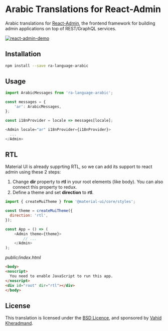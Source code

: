 # Arabic Translations for React-Admin

Arabic translations for [React-Admin](https://github.com/marmelab/react-admin), the frontend framework for building admin applications on top of REST/GraphQL services.

[![react-admin-demo](https://marmelab.com/react-admin/img/react-admin-demo-still.png)](https://vimeo.com/268958716)

## Installation

```sh
npm install --save ra-language-arabic
```

## Usage

```js
import ArabicMessages from 'ra-language-arabic';

const messages = {
    'ar': ArabicMessages,
};

const i18nProvider = locale => messages[locale];

<Admin locale="ar" i18nProvider={i18nProvider}>
  ...
</Admin>
```

## RTL
Material UI is already supprting RTL, so we can add its support to react admin using these 2 steps:

1. Change **dir** property to **rtl** in your root elements (like body). You can also connect this property to redux.
2. Define a theme and set **direction** to **rtl**.

```javascript
import { createMuiTheme } from '@material-ui/core/styles';

const theme = createMuiTheme({
  direction: 'rtl',
});

const App = () => (
    <Admin theme={theme}>
        // ...
    </Admin>
);
```

*public/index.html*

```html
<body>
<noscript>
  You need to enable JavaScript to run this app.
</noscript>
<div id="root" dir="rtl"></div>
</body>
```


## License

This translation is licensed under the [BSD Licence](LICENSE), and sponsored by [Vahid Kheradmand](https://developerium.com).
